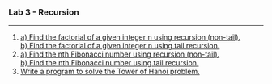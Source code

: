 ### Lab 3 - Recursion

---

<ol>
  <li>
    <a href="./lab03-recursion/p01a.cpp">a) Find the factorial of a given integer n using recursion (non-tail).</a><br>
    <a href="./lab03-recursion/p01b.cpp">b) Find the factorial of a given integer n using tail recursion.</a>
  </li>
    
  <li>
    <a href="./lab03-recursion/p02a.cpp">a) Find the nth Fibonacci number using recursion (non-tail).</a><br>
    <a href="./lab03-recursion/p02b.cpp">b) Find the nth Fibonacci number using tail recursion.</a>
  </li>
     
  <li>
    <a href="./lab03-recursion/p03.cpp">Write a program to solve the Tower of Hanoi problem.</a>
  </li>
</ol>
